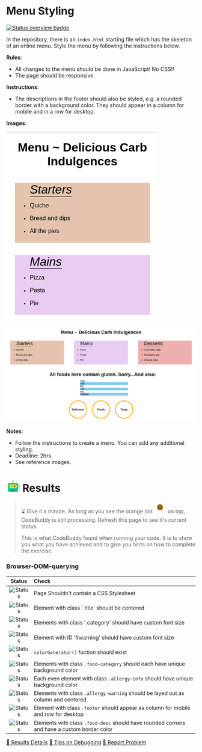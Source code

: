 # Menu Styling 
[![Status overview badge](../../blob/badges/.github/badges/main/badge.svg)](#-results)

In the repository, there is an `index.html` starting file which has the skeleton of an online menu. Style the menu by following the instructions below. 

**Rules**: 
* All changes to the menu should be done in JavaScript! No CSS!!
* The page should be responsive.

**Instructions**: 
<!-- * Change the font of the body element. 
* Center the text of h1 on the page.
* The menu headings have the class `.category`. Select the elements by class name. Then, change the `color` and `font-style` of each element.  -->
<!-- * Create a function named `colorGenerator` that returns a random color. The returned color should also include transparency. -->
<!-- * Select the unordered lists with the class `.food-category`. Give each list a different background color using the function that you created.  -->
<!-- * Align the `.food-category` lists in a row on desktop. Make sure that the page is responsive and also works on mobile. -->
<!-- * Select the warning at the end of the page by its id `#warning`. Select the id without using `querySelector`. Change the size and font of `.warning`. -->
<!-- * Select all _even_ `.allergy-info` items. Give the even items a different background color. -->
<!-- * Make `.allergy-warning` appear as a column at the center of the page. -->
* The descriptions in the footer should also be styled, e.g. a rounded border with a background color. They should appear in a column for mobile and in a row for desktop.

**Images**:

![alt text](./images/menu-mobile.png "Mobile Menu")

![alt text](./images/menu-desktop.png "Mobile Menu")

**Notes**:
* Follow the instructions to create a menu. You can add any additional styling. 
* Deadline: 2hrs.
* See reference images.

[//]: # (autograding info start)
# <img src="https://github.com/DCI-EdTech/autograding-setup/raw/main/assets/bot-large.svg" alt="" data-canonical-src="https://github.com/DCI-EdTech/autograding-setup/raw/main/assets/bot-large.svg" height="31" /> Results
> ⌛ Give it a minute. As long as you see the orange dot ![processing](https://raw.githubusercontent.com/DCI-EdTech/autograding-setup/main/assets/processing.svg) on top, CodeBuddy is still processing. Refresh this page to see it's current status.
>
> This is what CodeBuddy found when running your code. It is to show you what you have achieved and to give you hints on how to complete the exercise.


### Browser-DOM-querying

|                 Status                  | Check                                                                                    |
| :-------------------------------------: | :--------------------------------------------------------------------------------------- |
| ![Status](../../blob/badges/.github/badges/main/status0.svg) | Page Shouldn't contain a CSS Stylesheet |
| ![Status](../../blob/badges/.github/badges/main/status1.svg) | Element with class '.title' should be centered |
| ![Status](../../blob/badges/.github/badges/main/status2.svg) | Elements with class '.category' should have custom font size |
| ![Status](../../blob/badges/.github/badges/main/status3.svg) | Element with ID '#warning' should have custom font size |
| ![Status](../../blob/badges/.github/badges/main/status4.svg) | `colorGenerator()` fuction should exist |
| ![Status](../../blob/badges/.github/badges/main/status5.svg) | Elements with class `.food-category` should each have unique background color |
| ![Status](../../blob/badges/.github/badges/main/status6.svg) | Each even element with class `.allergy-info` should have unique background color |
| ![Status](../../blob/badges/.github/badges/main/status7.svg) | Elements with class `.allergy-warning` should be layed out as column and centered |
| ![Status](../../blob/badges/.github/badges/main/status8.svg) | Element with class `.footer` should appear as column for mobile and row for desktop |
| ![Status](../../blob/badges/.github/badges/main/status9.svg) | Elements with class `.food-desc` should have rounded corners and have a custom border color |



[🔬 Results Details](../../actions)
[🐞 Tips on Debugging](https://github.com/DCI-EdTech/autograding-setup/wiki/How-to-work-with-CodeBuddy)
[📢 Report Problem](https://docs.google.com/forms/d/e/1FAIpQLSfS8wPh6bCMTLF2wmjiE5_UhPiOEnubEwwPLN_M8zTCjx5qbg/viewform?usp=pp_url&entry.652569746=Browser-DOM-querying)


[//]: # (autograding info end)